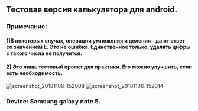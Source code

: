 ## Тестовая версия калькулятора для android.
### Примечание:
#### 1]В некоторых случах, операции умножения и деления - дают ответ со значением E. Это не ошибка. Единственное только, удалять цифры с такого числа не получится. 
#### 2] Это лишь тестовый проект для практики. Его можно улучшить, если есть необходимость. 

 ![screenshot_20181106-152008](https://user-images.githubusercontent.com/15383481/48062395-54b47480-e1db-11e8-9b07-55167cb72f43.png)
 ![screenshot_20181106-152014](https://user-images.githubusercontent.com/15383481/48062409-63029080-e1db-11e8-9cd8-2771ec1318df.png)

### Device: Samsung galaxy note 5.
